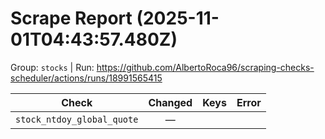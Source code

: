 # Scrape Report (2025-11-01T04:43:57.480Z)

Group: `stocks`  |  Run: https://github.com/AlbertoRoca96/scraping-checks-scheduler/actions/runs/18991565415

| Check | Changed | Keys | Error |
|---|:---:|:--|:--|
| `stock_ntdoy_global_quote` | — |  |  |
